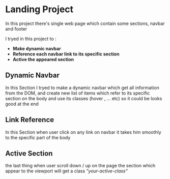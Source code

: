 
# Landing Project

In this project there's single web page which contain some sections, navbar and footer

I tryed in this project to :

- **Make dynamic navbar**
- **Reference each navbar link to its specific section**
- **Active the appeared section**

## Dynamic Navbar

In this Section I tryed to make a dynamic navbar which get all information from the DOM,
and create new list of items which refer to its specific section on the body
and use its classes (hover , ... etc) so it could be looks good at the end 

## Link Reference

In this Section when user click on any link on navbar it takes him smoothly to the specific part of the body 

## Active Section

the last thing when user scroll down / up on the page the section which appear to the viewport will get a class *"your-active-class"*
